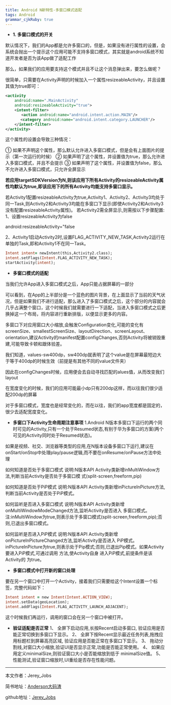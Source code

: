 ```yaml
---
title: Android N新特性-多窗口模式适配
tags: Android
grammar_cjkRuby: true
---
```


 - **1. 多窗口模式的开关**

默认情况下，我们的App都是允许多窗口的，但是，如果没有进行属性的设置，会系统会抛出一个提示这个应用可能不支持多窗口模式，其实就是android系统不知道开发者是否为该App做了适配工作

那么，如果我们的应用要支持这个模式并且不让这个消息弹出来，要怎么做呢？

很简单，只需要在Activity声明的时候加入一个属性resizeableActivity，并且设置其值为true即可：

``` xml
<activity
    android:name=".MainActivity"
    android:resizeableActivity="true">
    <intent-filter>
       <action android:name="android.intent.action.MAIN"/>
　　　　<category android:name="android.intent.category.LAUNCHER"/>
    </intent-filter>
</activity>
```


这个属性的设置会导致三种情况：

① 如果不声明这个属性，那么默认允许进入多窗口模式，但是会有上面图片的提示（第一次运行的时候）
② 如果声明了这个属性，并设置值为true，那么允许进入多窗口模式，并且不会提示
③ 如果声明了这个属性，并设置值为false，那么不允许进入多窗口模式，只允许全屏显示

**若应用targetSDKVersion为N,则该应用下所有Activity的resizeableActivity属性均默认为true,即该应用下的所有Activity均能支持多窗口显示。**


若Activity1配置resizeableActivity为true,Activity1、Activity2、Activity3均处于同一Task,则Activity2和Activity3均能在多窗口下显示(即使Activity2和Activity3没有配置resizeableActivity属性)。
若Activity2需全屏显示,则需按以下步骤配置: 
1、设置resizeableActivity为false

android:resizeableActivity="false 

2、Activity1启动Activity2时,设置FLAG_ACTIVITY_NEW_TASK,Activity2运行在单独的Task,即和Activity1不在同一Task。

``` fortran
Intent intent= newIntent(this,Activity2.class);
intent.setFlags(Intent.FLAG_ACTIVITY_NEW_TASK);
startActivity(intent);
```

 - **多窗口模式的适配**

当我们允许App进入多窗口模式之后，App只能占据屏幕的一部分

可以看到，在App的上半部分是一个蓝色的图片背景，在上面显示了当前的天气状况，但是如果我们不进行适配，那么进入了多窗口模式之后，这个部分的内容就会几乎占满整个窗口，这个时候我们就需要进行一下适配，当进入多窗口模式之后更换掉这一个布局，将内容进行重新排版，以便显示更多的内容。

多窗口下对应用窗口大小缩放,会触发Configuration变化,可能的变化有screenSize、smallestScreenSize、layoutDirection、screenLayout、orientation,建议Activity的manifest配置configChanges,否则Activity将被销毁重建,可能导致卡顿和跟体验差。

我们知道，values-sw400dp，sw400dp就表明了这个value是在屏幕最短边大于等于400dp的时候生效（前提是有其他不同的value文件夹）

因此在configChanges时候，应用便会去自动寻找匹配的alues值，从而改变我们layout

在宽度变化的时候，我们的应用可能最小dp只有200dp这样，而以往我们很少适配200dp的屏幕

对于多窗口模式，宽度也是经常变化的，而在以往，我们的app宽度都是固定的，很少去适配宽度变化。

 - **多窗口下Activity生命周期注意事项**
1.Android N版本多窗口下运行的两个同时可见的Activity,只有一个处于Resumed状态,有别于华为多窗口的方案(两个可见的Activity同时处于Resumed状态)。

如果是视频、社交、浏览器等类型的应用,在N版本设备多窗口下运行,建议在onStart/onStop中处理play/pause逻辑,而不要在onResume/onPause方法中处理


如何知道是否处于多窗口模式
说明:N版本API Activity类新增inMultiWindow方法,判断当前Activity是否处于多窗口模
式(split-screen,freeform,pip)

如何知道是否处于PiP模式
说明:N版本API Activity类新增inPictureInPicture方法,判断当前Activity是否处于PiP模式。

如何监听是否进入多窗口模式
说明:N版本API Activity类新增onMultiWindowModeChanged方法,监听Activity是否进入
多窗口模式。
注:inMultiWindow为true,则表示处于多窗口模式(split-screen,freeform,pip);否则,已退出多窗口模式。

如何监听是否进入PiP模式
说明:N版本API Activity类新增onPictureInPictureChanged方法,监听Activity是否进入
PiP模式。 
inPictureInPicture为true,则表示处于Pip模式;否则,已退出Pip模式。如果Activity要进入PiP模式,可通过调用 方法,使Activity自身
进入PiP模式,前提条件是该Activity的 为true。

 - **多窗口模式中打开新的窗口处理**

要在另一个窗口中打开一个Activity，接着我们只需要给这个Intent设置一个标签，完整代码如下：

``` fortran
Intent intent = new Intent(Intent.ACTION_VIEW);
intent.setData(geoLocation);
intent.addFlags(Intent.FLAG_ACTIVITY_LAUNCH_ADJACENT);
```


这个时候我们再运行，调用的窗口会在另一个窗口中被打开。

 - **验证适配是否正常**
1、  全屏下启动应用,长按Recent启动多窗口,
       验证应用是否能正常切换到多窗口下显示。
2、  全屏下按Recent显示最近任务列表,拖拽应用标题栏到屏幕高亮区域,
        验证应用是否能正常在多窗口下显示。
3、  拖动分割线,对窗口大小缩放,验证UI是否显示正常,功能是否能正常使用。
4、  如果应用定义minimalSize,则验证窗口大小是否能缩放到低于
        minimalSize值。
5、  性能测试,验证窗口缩放时,UI重绘是否存在性能问题。


 ----------
 本文作者：Jerey_Jobs

 简书地址：[Anderson大码渣][1]

 github地址：[Jerey_Jobs][2]

  [1]: http://www.jianshu.com/users/016a5ba708a0/
  [2]: https://github.com/Jerey-Jobs
